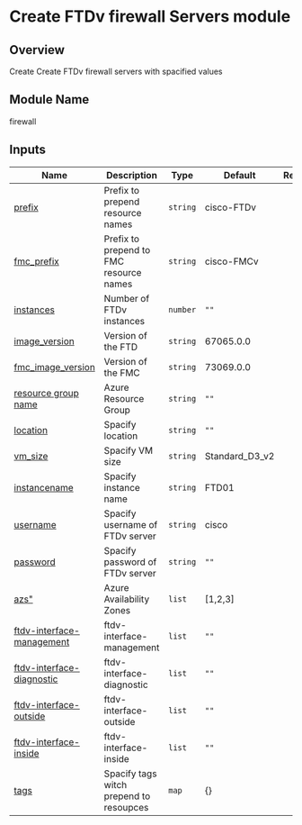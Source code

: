 <!-- BEGIN_TF_DOCS -->
# Create FTDv firewall Servers module

## Overview

Create Create FTDv firewall servers with spacified values

## Module Name
firewall

## Inputs

| Name | Description | Type | Default | Required |
|------|-------------|------|---------|:--------:|
| <a name="prefix"></a> [prefix](#prefix) |Prefix to prepend resource names| `string` |cisco-FTDv| yes |
| <a name="fmc_prefix"></a> [fmc_prefix](#fmc_prefix) |Prefix to prepend to FMC resource names| `string` |cisco-FMCv| yes |
| <a name="instances"></a> [instances](#instances) |Number of FTDv instances| `number` |`""`| yes |
| <a name="image_version"></a> [image_version](#image_version) |Version of the FTD | `string` |67065.0.0| yes |
| <a name="fmc_image_version"></a> [fmc_image_version](#fmc_image_version) |Version of the FMC | `string` |73069.0.0| yes |
| <a name="rg_name"></a> [resource group name](#rg_name) |Azure Resource Group | `string` |`""`| yes |
| <a name="location"></a> [location](#location) |Spacify location | `string` |`""`| yes|
| <a name="vm_size"></a> [vm_size](#vm_size) |Spacify VM size | `string` |Standard_D3_v2| yes |
| <a name="instancename"></a> [instancename](#instancename) |Spacify instance name | `string` | FTD01 | yes|
| <a name="username"></a> [username](#username) |Spacify username of FTDv server | `string` | cisco | yes|
| <a name="password"></a> [password](#password) |Spacify password of FTDv server | `string` | `""` | yes|
| <a name="azs"></a> [azs"](#azs") |Azure Availability Zones | `list` | [1,2,3] | yes|
| <a name="ftdv-interface-management"></a> [ftdv-interface-management](#ftdv-interface-management) |ftdv-interface-management | `list` | `""` | yes|
| <a name="ftdv-interface-diagnostic"></a> [ftdv-interface-diagnostic](#ftdv-interface-diagnostic) |ftdv-interface-diagnostic | `list` | `""` | yes|
| <a name="ftdv-interface-outside"></a> [ftdv-interface-outside](#ftdv-interface-outside) |ftdv-interface-outside | `list` | `""` | yes|
| <a name="ftdv-interface-inside"></a> [ftdv-interface-inside](#ftdv-interface-inside) |ftdv-interface-inside | `list` | `""` | yes|
| <a name="tags"></a> [tags](#tags) |Spacify tags witch prepend to resoupces | `map` | {} | yes|

<!-- END_TF_DOCS -->
